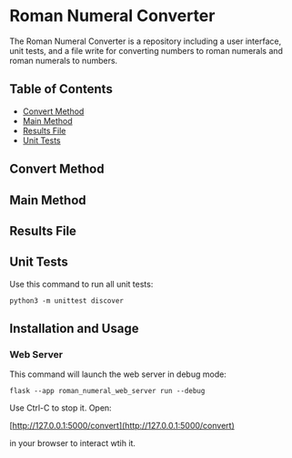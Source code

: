 # Roman Numeral Converter
The Roman Numeral Converter is a repository including a user interface, unit tests, and a file write for converting numbers to roman numerals and roman numerals to numbers. 

## Table of Contents
* [Convert Method](https://github.com/jacksteel5314/RomanNumeralFinal/blob/main/README.md#convert-method)
* [Main Method](https://github.com/jacksteel5314/RomanNumeralFinal/blob/main/README.md#main-method)
* [Results File](https://github.com/jacksteel5314/RomanNumeralFinal/blob/main/README.md#results-file)
* [Unit Tests](https://github.com/jacksteel5314/RomanNumeralFinal/blob/main/README.md#unit-tests)

## Convert Method

## Main Method

## Results File 

## Unit Tests 
Use this command to run all unit tests:

```
python3 -m unittest discover
```

 ## Installation and Usage

### Web Server
This command will launch the web server in debug mode:

```flask --app roman_numeral_web_server run --debug```

 Use Ctrl-C to stop it. Open:
 
[http://127.0.0.1:5000/convert](http://127.0.0.1:5000/convert)
 
 in your browser to interact wtih it.
